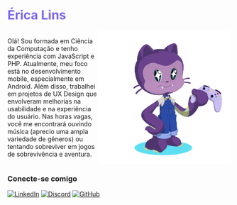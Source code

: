 <h1 style="color:mediumslateblue"> Érica Lins </h1>
<div style="display:flex; justify-content:center; align-items: center;">
<p style="max-width:450px; max-heigth:300px;"  >
Olá! Sou formada em Ciência da Computação e tenho experiência com JavaScript e PHP. Atualmente, meu foco está no desenvolvimento mobile, especialmente em Android. Além disso, trabalhei em projetos de UX Design que envolveram melhorias na usabilidade e na experiência do usuário. Nas horas vagas, você me encontrará ouvindo música (aprecio uma ampla variedade de gêneros) ou tentando sobreviver em jogos de sobrevivência e aventura.
</p>
<img src="Rilins/assets/octarilins.png"  alt="octocat personalizado de cor roxa, segurando um controle de video game" width="300" height="300">
</div>

### Conecte-se comigo

[![LinkedIn](https://img.shields.io/badge/LinkedIn-white?style=for-the-badge&logo=linkedin&logoColor=800080)](https://www.linkedin.com/in/Rilins/) [![Discord](https://img.shields.io/badge/Discord-800080?style=for-the-badge&logo=discord&logoColor=white)](https://discord.com/channels/@rilins/) [![GitHub](https://img.shields.io/badge/GitHub-white?style=for-the-badge&logo=github&logoColor=800080)](https://github.com/Rilins)


